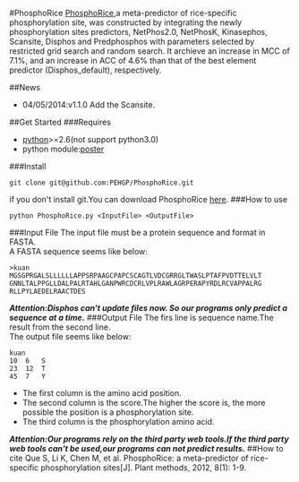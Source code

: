 #PhosphoRice
[PhosphoRice](http://www.plantmethods.com/content/8/1/5),a meta-predictor of rice-specific phosphorylation site, was constructed by integrating the newly phosphorylation sites predictors, NetPhos2.0, NetPhosK, Kinasephos, Scansite, Disphos and Predphosphos with parameters selected by restricted grid search and random search. It archieve an increase in MCC of 7.1%, and an increase in ACC of 4.6% than that of the best element predictor (Disphos_default), respectively.
 
##News
- 04/05/2014:v1.1.0   Add the Scansite.

##Get Started
###Requires
- [python](http://www.python.org/downloads/)>=2.6(not support python3.0)
- python module:[poster](https://pypi.python.org/pypi/poster/0.4)

###Install
```
git clone git@github.com:PEHGP/PhosphoRice.git
```
if you don't install git.You can download PhosphoRice [here](https://github.com/PEHGP/PhosphoRice/archive/master.zip).
###How to use   
```
python PhosphoRice.py <InputFile> <OutputFile>
```
###Input File
The input file must be a protein sequence and format in FASTA.  
A FASTA sequence seems like below:  
```
>kuan  
MGSGPRGALSLLLLLLAPPSRPAAGCPAPCSCAGTLVDCGRRGLTWASLPTAFPVDTTELVLT
GNNLTALPPGLLDALPALRTAHLGANPWRCDCRLVPLRAWLAGRPERAPYRDLRCVAPPALRG
RLLPYLAEDELRAACTDES 
```
***Attention:Disphos can't update files now. So our programs only predict a sequence at a time.***
###Output File
 The firs line is sequence name.The result from the second line.  
 The output file seems like below:
```
kuan
10	6	S  
23	12	T
45	7	Y
```
- The first column is the amino acid position.
- The second column is the score.The higher the score is, the more possible the position is a phosphorylation site.
- The third column is the phosphorylation amino acid.

***Attention:Our programs rely on the third party web tools.If the third party web tools can't be used,our programs can not predict results.***
##How to cite
 Que S, Li K, Chen M, et al. PhosphoRice: a meta-predictor of rice-specific phosphorylation sites[J]. Plant methods, 2012, 8(1): 1-9.
